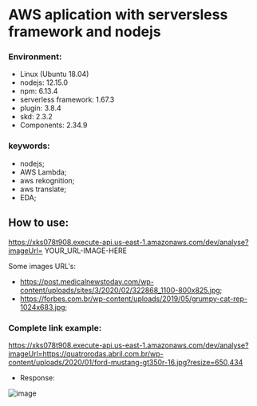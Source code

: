 # AWS aplication with serversless framework and nodejs

### Environment:

- Linux (Ubuntu 18.04)
- nodejs: 12.15.0
- npm: 6.13.4
- serverless framework: 1.67.3
- plugin: 3.8.4
- skd: 2.3.2
- Components: 2.34.9

### keywords:

- nodejs;
- AWS Lambda;
- aws rekognition;
- aws translate;
- EDA;

## How to use:

https://xks078t908.execute-api.us-east-1.amazonaws.com/dev/analyse?imageUrl= YOUR_URL-IMAGE-HERE

Some images URL's:
- https://post.medicalnewstoday.com/wp-content/uploads/sites/3/2020/02/322868_1100-800x825.jpg;
- https://forbes.com.br/wp-content/uploads/2019/05/grumpy-cat-rep-1024x683.jpg;

### Complete link example:

https://xks078t908.execute-api.us-east-1.amazonaws.com/dev/analyse?imageUrl=https://quatrorodas.abril.com.br/wp-content/uploads/2020/01/ford-mustang-gt350r-16.jpg?resize=650,434

* Response:

![image](https://user-images.githubusercontent.com/76974801/160305266-23318687-d77a-447f-8a32-c09b5ccf7c5c.png)
